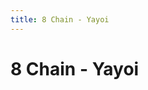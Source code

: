 ```yaml
---
title: 8 Chain - Yayoi
---
```

<ClientOnly><AssetLoader :reloadOnce="true" />
# 8 Chain - Yayoi

<br><br><GameSlides :jsonFileToLoad="'yayoi/8chain_yayoi_nov2.json'" :useRandomSeed="false" :useManualData="false" :replay="true"></GameSlides>

</ClientOnly>
